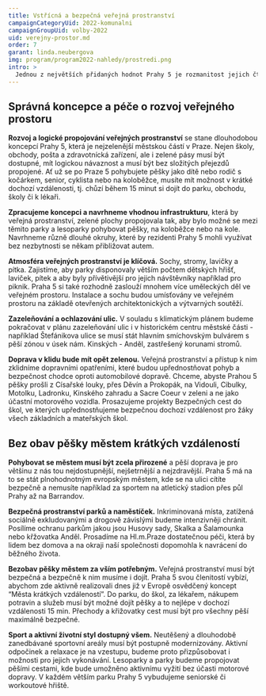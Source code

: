 ```yaml
---
title: Vstřícná a bezpečná veřejná prostranství
campaignCategoryUid: 2022-komunalni
campaignGroupUid: volby-2022
uid: verejny-prostor.md
order: 7
garant: linda.neubergova
img: program/program2022-nahledy/prostredi.png
intro: >
  Jednou z největších přidaných hodnot Prahy 5 je rozmanitost jejich čtvrtí. Smíchov, Košíře, Barrandov a Hlubočepy, Radlice, Jinonice, Motol, každá z nich má svá specifika a originalitu. Každá z těchto lokalit se chlubí veřejným prostorem, do kterých se jejich obyvatelé chodí odreagovat, setkávat se, uklidnit se, nebo vyrážejí za nákupy a sportovním vyžitím. Obrovský potenciál těchto míst, náměstí, parků a lesoparků, uliček a koutů není stále plně využit. Budeme tato místa citlivě rozvíjet a zapomenutá místa probudíme zpět k životu. Chceme na Praze 5 realizovat koncept krátkých vzdáleností. 15 minutovým městem se může stát i Praha 5.
---
```


## Správná koncepce a péče o rozvoj veřejného prostoru
**Rozvoj a logické propojování veřejných prostranství** se stane dlouhodobou koncepcí Prahy 5, která je nejzelenější městskou částí v Praze. Nejen školy, obchody, pošta a zdravotnícká zařízení, ale i zelené pásy musí být dostupné, mít logickou návaznost a musí být bez složitých přejezdů propojené. Ať už se po Praze 5 pohybujete pěšky jako dítě nebo rodič s kočárkem, senior, cyklista nebo na koloběžce, musíte mít možnost v krátké dochozí vzdálenosti, tj. chůzí během 15 minut si dojít do parku, obchodu, školy či k lékaři.

**Zpracujeme koncepci a navrhneme vhodnou infrastrukturu**, která by veřejná prostranství, zelené plochy propojovala tak, aby bylo možné se mezi těmito parky a lesoparky pohybovat pěšky, na koloběžce nebo na kole. Navrhneme různě dlouhé okruhy, které by rezidenti Prahy 5 mohli využívat bez nezbytnosti se někam přibližovat autem. 

**Atmosféra veřejných prostranství je klíčová.** Sochy, stromy, lavičky a pítka. Zajistíme, aby parky disponovaly větším počtem dětských hřišť, laviček, pítek a aby byly přívětivější pro jejich návštěvníky například pro piknik. Praha 5 si také rozhodně zaslouží mnohem více uměleckých děl ve veřejném prostoru. Instalace a sochu budou umísťovány ve veřejném prostoru na základě otevřených architektonických a výtvarných soutěží.  

**Zazeleňování a ochlazování ulic.** V souladu s klimatickým plánem budeme pokračovat v plánu zazeleňování ulic i v historickém centru městské části - například Štefánikova ulice se musí stát hlavním smíchovským bulvárem s pěší zónou v úsek nám. Kinských - Anděl, zastřešený korunami stromů.

**Doprava v klidu bude mít opět zelenou.** Veřejná prostranství a přístup k nim zklidníme dopravními opatřeními, které budou upřednostňovat pohyb a bezpečnost chodce oproti automobilové dopravě. Chceme, abyste Prahou 5 pěšky prošli z Císařské louky, přes Děvín a Prokopák, na Vidouli, Cibulky, Motolku, Ladronku, Kinského zahradu a Sacre Coeur v zeleni a ne jako účastní motorového vozidla. Prosazujeme projekty Bezpečných cest do škol, ve kterých upřednostňujeme bezpečnou dochozí vzdálenost pro žáky všech základních a mateřských škol.

## Bez obav pěšky městem krátkých vzdáleností
**Pohybovat se městem musí být zcela přirozené** a pěší doprava je pro většinu z nás tou nejdostupnější, nejšetrnější a nejzdravější. Praha 5 má na to se stát plnohodnotným evropským městem, kde se na ulici cítíte bezpečně a nemusíte například za sportem na atletický stadion přes půl Prahy až na Barrandov.

**Bezpečná prostranství parků a naměstíček.** Inkriminovaná místa, zatížená sociálně exkludovanými a drogově závislými budeme intenzivněji chránit. Posílíme ochranu parkům jakou jsou Husovy sady, Skalka a Šalamounka nebo křžovatka Anděl. Prosadíme na Hl.m.Praze dostatečnou péči, která by lidem bez domova a na okraji naší společnosti dopomohla k navrácení do běžného života.

**Bezobav pěšky městem za vším potřebným.** Veřejná prostranství musí být bezpečná a bezpečně k nim musíme i dojít. Praha 5 svou členitostí vybízí, abychom zde aktivně realizovali dnes již v Evropě osvědčený koncept “Města krátkých vzdáleností”. Do parku, do škol, za lékařem, nákupem potravin a služeb musí být možné dojít pěšky a to nejlépe v dochozí vzdálenosti 15 min. Přechody a křižovatky cest musí být pro všechny pěší maximálně bezpečné. 

**Sport a aktivní životní styl dostupný všem.** Neutěšený a dlouhodobě zanedbávané sportovní areály musí být postupně modernizovány. Aktivní odpočinek a relaxace je na vzestupu, budeme proto přizpůsobovat i možnosti pro jejich vykonávání. Lesoparky a parky budeme propojovat pěšími cestami, kde bude umožněno aktivnímu vyžití bez účasti motorové dopravy. V každém větším parku Prahy 5 vybudujeme seniorské či workoutové hřiště.
